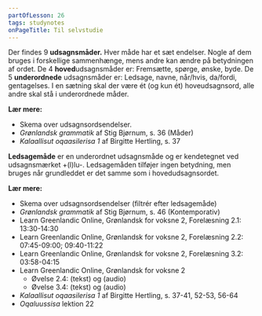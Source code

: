 ```yaml
---
partOfLesson: 26
tags: studynotes
onPageTitle: Til selvstudie
---
```


Der findes 9 **udsagnsmåder.** Hver måde har et sæt endelser. Nogle af dem bruges i forskellige sammenhænge, mens andre kan ændre på betydningen af ordet.
De 4 **hoved**udsagnsmåder er: Fremsætte, spørge, ønske, byde.
De 5 **underordnede** udsagnsmåder er: Ledsage, navne, når/hvis, da/fordi, gentagelses.
I en sætning skal der være ét (og kun ét) hoveudsagnsord, alle andre skal stå i underordnede måder.

**Lær mere:**
- Skema over udsagnsordsendelser.
- *Grønlandsk grammatik* af Stig Bjørnum, s. 36 (Måder)
- *Kalaallisut oqaasilerisa 1* af Birgitte Hertling, s. 37

**Ledsagemåde** er en underordnet udsagnsmåde og er kendetegnet ved udsagnsmærket +(l)lu-. Ledsagemåden tilføjer ingen betydning, men bruges når grundleddet er det samme som i hovedudsagnsordet.

**Lær mere:**
- Skema over udsagnsordsendelser (filtrér efter ledsagemåde)
- *Grønlandsk grammatik* af Stig Bjørnum, s. 46 (Kontemporativ)
- Learn Greenlandic Online, Grønlandsk for voksne 2, Forelæsning 2.1: 13:30-14:30
- Learn Greenlandic Online, Grønlandsk for voksne 2, Forelæsning 2.2: 07:45-09:00; 09:40-11:22
- Learn Greenlandic Online, Grønlandsk for voksne 2, Forelæsning 3.2: 03:58-04:15
- Learn Greenlandic Online, Grønlandsk for voksne 2
    - Øvelse 2.4: (tekst) og (audio)
    - Øvelse 3.4: (tekst) og (audio)
- *Kalaallisut oqaasilerisa 1* af Birgitte Hertling, s. 37-41, 52-53, 56-64
- *Oqaluussisa* lektion 22
